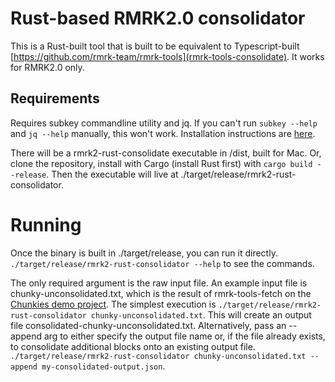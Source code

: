 # Rust-based RMRK2.0 consolidator

This is a Rust-built tool that is built to be equivalent to Typescript-built [https://github.com/rmrk-team/rmrk-tools](rmrk-tools-consolidate).  It works for RMRK2.0 only.

## Requirements
Requires subkey commandline utility and jq.  If you can't run `subkey --help` and `jq --help` manually, this won't work.  Installation instructions are [here](https://docs.substrate.io/v3/tools/subkey/).

There will be a rmrk2-rust-consolidate executable in /dist, built for Mac.  Or, clone the repository, install with Cargo (install Rust first) with `cargo build --release`.  Then the executable will live at ./target/release/rmrk2-rust-consolidator.

# Running

Once the binary is built in ./target/release, you can run it directly.  `./target/release/rmrk2-rust-consolidator --help` to see the commands.

The only required argument is the raw input file.  An example input file is chunky-unconsolidated.txt, which is the result of rmrk-tools-fetch on the [Chunkies demo project](https://github.com/rmrk-team/rmrk2-examples).  The simplest execution is `./target/release/rmrk2-rust-consolidator chunky-unconsolidated.txt`.  This will create an output file consolidated-chunky-unconsolidated.txt.  Alternatively, pass an --append arg to either specify the output file name or, if the file already exists, to consolidate additional blocks onto an existing output file.  `./target/release/rmrk2-rust-consolidator chunky-unconsolidated.txt --append my-consolidated-output.json`.